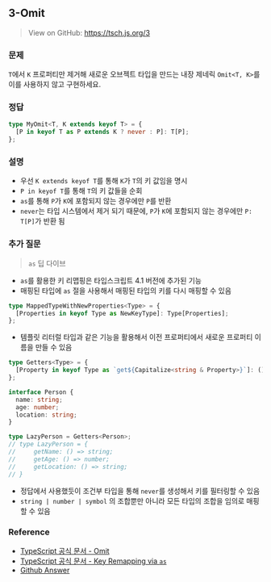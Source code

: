 ## 3-Omit

> View on GitHub: https://tsch.js.org/3

### 문제

`T`에서 `K` 프로퍼티만 제거해 새로운 오브젝트 타입을 만드는 내장 제네릭 `Omit<T, K>`를 이를 사용하지 않고 구현하세요.

### 정답

```ts
type MyOmit<T, K extends keyof T> = {
  [P in keyof T as P extends K ? never : P]: T[P];
};
```

### 설명

- 우선 `K extends keyof T`를 통해 `K`가 `T`의 키 값임을 명시
- `P in keyof T`를 통해 `T`의 키 값들을 순회
- `as`를 통해 `P`가 `K`에 포함되지 않는 경우에만 `P`를 반환
- `never`는 타입 시스템에서 제거 되기 때문에, `P`가 `K`에 포함되지 않는 경우에만 `P: T[P]`가 반환 됨

### 추가 질문

> `as` 딥 다이브

- `as`를 활용한 키 리맵핑은 타입스크립트 4.1 버전에 추가된 기능
- 매핑된 타입에 `as` 절을 사용해서 매핑된 타입의 키를 다시 매핑할 수 있음

```ts
type MappedTypeWithNewProperties<Type> = {
  [Properties in keyof Type as NewKeyType]: Type[Properties];
};
```

- 템플릿 리터럴 타입과 같은 기능을 활용해서 이전 프로퍼티에서 새로운 프로퍼티 이름을 만들 수 있음

```ts
type Getters<Type> = {
  [Property in keyof Type as `get${Capitalize<string & Property>}`]: () => Type[Property];
};

interface Person {
  name: string;
  age: number;
  location: string;
}

type LazyPerson = Getters<Person>;
// type LazyPerson = {
//     getName: () => string;
//     getAge: () => number;
//     getLocation: () => string;
// }
```

- 정답에서 사용했듯이 조건부 타입을 통해 `never`를 생성해서 키를 필터링할 수 있음
- `string | number | symbol` 의 조합뿐만 아니라 모든 타입의 조합을 임의로 매핑할 수 있음

### Reference

- [TypeScript 공식 문서 - Omit](https://www.typescriptlang.org/docs/handbook/utility-types.html#omittype-keys)
- [TypeScript 공식 문서 - Key Remapping via `as`](https://www.typescriptlang.org/docs/handbook/2/mapped-types.html#key-remapping-via-as)
- [Github Answer](https://github.com/type-challenges/type-challenges/issues/448)
